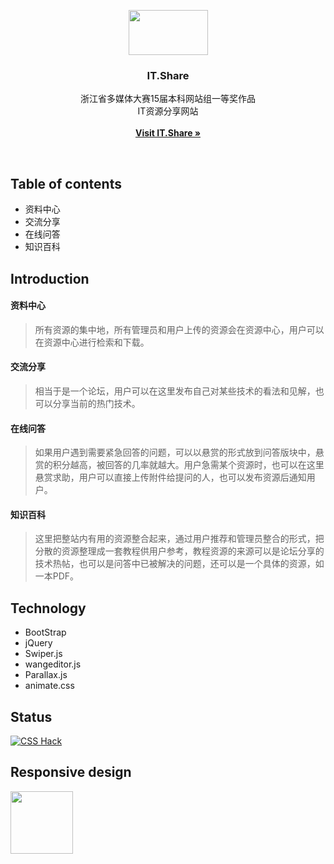 <p align="center">
  <a href="http://www.tothingway.me/IT.Share/Front-End/index.html">
    <img src="http://oqlse9rck.bkt.clouddn.com/logo.svg" width=127 height=72>
  </a>

  <h3 align="center">IT.Share</h3>

  <p align="center">
    浙江省多媒体大赛15届本科网站组一等奖作品<br>IT资源分享网站
    <br>
    <br>
    <a href="http://www.tothingway.me/IT.Share/Front-End/index.html"><strong>Visit IT.Share &raquo;</strong></a>
  </p>
</p>

<br>

## Table of contents
- 资料中心
- 交流分享
- 在线问答
- 知识百科

## Introduction

<h4>资料中心</h4> 

> 所有资源的集中地，所有管理员和用户上传的资源会在资源中心，用户可以在资源中心进行检索和下载。

<h4>交流分享</h4>

> 相当于是一个论坛，用户可以在这里发布自己对某些技术的看法和见解，也可以分享当前的热门技术。

<h4>在线问答</h4>

> 如果用户遇到需要紧急回答的问题，可以以悬赏的形式放到问答版块中，悬赏的积分越高，被回答的几率就越大。用户急需某个资源时，也可以在这里悬赏求助，用户可以直接上传附件给提问的人，也可以发布资源后通知用户。


<h4>知识百科</h4>    

> 这里把整站内有用的资源整合起来，通过用户推荐和管理员整合的形式，把分散的资源整理成一套教程供用户参考，教程资源的来源可以是论坛分享的技术热帖，也可以是问答中已被解决的问题，还可以是一个具体的资源，如一本PDF。

<h2>Technology</h2>

- BootStrap
- jQuery
- Swiper.js
- wangeditor.js
- Parallax.js
- animate.css


<h2>Status</h2>

[![CSS Hack](http://oqlse9rck.bkt.clouddn.com/browser.svg)](http://oqlse9rck.bkt.clouddn.com/browser.svg)

<h2>Responsive design</h2>

<img src="http://oqlse9rck.bkt.clouddn.com/responsiveDesign.svg" width=100 height=100>




